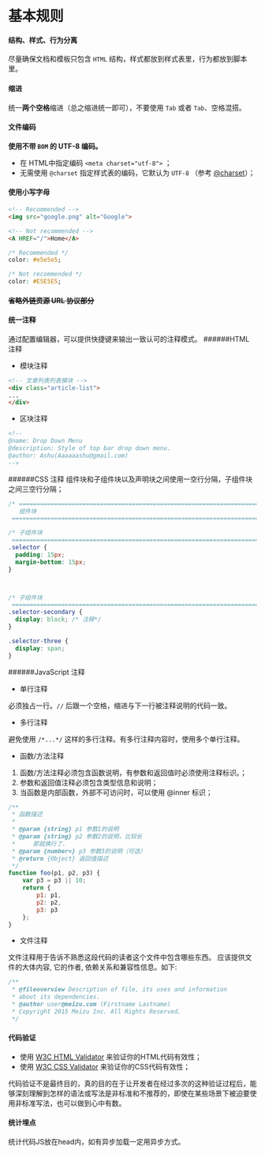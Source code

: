 # 基本规则


#### 结构、样式、行为分离
尽量确保文档和模板只包含 `HTML` 结构，样式都放到样式表里，行为都放到脚本里。

#### 缩进
统一**两个空格**缩进（总之缩进统一即可），不要使用 `Tab` 或者 `Tab`、空格混搭。

#### 文件编码
**使用不带 `BOM` 的 UTF-8 编码。**
* 在 HTML中指定编码 `<meta charset="utf-8">` ；
* 无需使用 `@charset` 指定样式表的编码，它默认为 `UTF-8` （参考 [@charset](https://developer.mozilla.org/en-US/docs/Web/CSS/@charset)）；

#### 使用小写字母
```html
<!-- Recommended -->
<img src="google.png" alt="Google">

<!-- Not recommended -->
<A HREF="/">Home</A>
```

```css
/* Recommended */
color: #e5e5e5;

/* Not recommended */
color: #E5E5E5;
```

#### ~~省略外链资源 URL 协议部分~~


#### 统一注释
通过配置编辑器，可以提供快捷键来输出一致认可的注释模式。
######HTML 注释
- 模块注释
```html
<!-- 文章列表列表模块 -->
<div class="article-list">
...
</div>
```

- 区块注释
```html
<!--
@name: Drop Down Menu
@description: Style of top bar drop down menu.
@author: Ashu(Aaaaaashu@gmail.com)
-->
```

######CSS 注释
组件块和子组件块以及声明块之间使用一空行分隔，子组件块之间三空行分隔；
```css
/* ==========================================================================
   组件块
 ============================================================================ */

/* 子组件块
 ============================================================================ */
.selector {
  padding: 15px;
  margin-bottom: 15px;
}



/* 子组件块
 ============================================================================ */
.selector-secondary {
  display: block; /* 注释*/
}

.selector-three {
  display: span;
}
```

######JavaScript 注释
- 单行注释

必须独占一行。`//` 后跟一个空格，缩进与下一行被注释说明的代码一致。

- 多行注释

避免使用 `/*...*/` 这样的多行注释。有多行注释内容时，使用多个单行注释。

- 函数/方法注释
1. 函数/方法注释必须包含函数说明，有参数和返回值时必须使用注释标识。；
2. 参数和返回值注释必须包含类型信息和说明；
3. 当函数是内部函数，外部不可访问时，可以使用 @inner 标识；

```javascript
/**
 * 函数描述
 *
 * @param {string} p1 参数1的说明
 * @param {string} p2 参数2的说明，比较长
 *     那就换行了.
 * @param {number=} p3 参数3的说明（可选）
 * @return {Object} 返回值描述
 */
function foo(p1, p2, p3) {
    var p3 = p3 || 10;
    return {
        p1: p1,
        p2: p2,
        p3: p3
    };
}
```

- 文件注释

文件注释用于告诉不熟悉这段代码的读者这个文件中包含哪些东西。 应该提供文件的大体内容, 它的作者, 依赖关系和兼容性信息。如下:

```javascript
/**
 * @fileoverview Description of file, its uses and information
 * about its dependencies.
 * @author user@meizu.com (Firstname Lastname)
 * Copyright 2015 Meizu Inc. All Rights Reserved.
 */
```

#### 代码验证
* 使用 [W3C HTML Validator](http://validator.w3.org/) 来验证你的HTML代码有效性；
* 使用 [W3C CSS Validator](http://jigsaw.w3.org/css-validator/validator.html.zh-cn) 来验证你的CSS代码有效性；

代码验证不是最终目的，真的目的在于让开发者在经过多次的这种验证过程后，能够深刻理解到怎样的语法或写法是非标准和不推荐的，即使在某些场景下被迫要使用非标准写法，也可以做到心中有数。


#### 统计埋点

统计代码JS放在head内，如有异步加载一定用异步方式。


